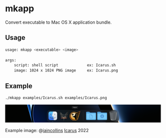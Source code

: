 # mkapp

Convert executable to Mac OS X application bundle.

## Usage

```sh
usage: mkapp <executable> <image>

args:
    script: shell script             ex: Icarus.sh
    image: 1024 x 1024 PNG image     ex: Icarus.png
```

## Example

```sh
./mkapp examples/Icarus.sh examples/Icarus.png
```
![dock](https://github.com/josephbharrison/mkapp/blob/main/examples/dock.png?raw=true)

Example image: @[iaincollins](https://github.com/iaincollins) [Icarus](https://github.com/iaincollins/icarus) 2022
